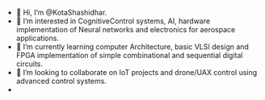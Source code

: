 - 👋 Hi, I’m @KotaShashidhar.
- 👀 I’m interested in CognitiveControl systems, AI, hardware implementation of Neural networks and electronics for aerospace applications.
- 🌱 I’m currently learning computer Architecture, basic VLSI design and FPGA implementation of simple combinational and sequential digital circuits.
- 💞️ I’m looking to collaborate on IoT projects and drone/UAX control using advanced control systems.
-

<!---
KotaShashidhar/KotaShashidhar is a ✨ special ✨ repository because its `README.md` (this file) appears on your GitHub profile.
You can click the Preview link to take a look at your changes.
--->
